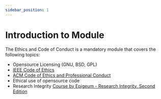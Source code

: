 ```yaml
---
sidebar_position: 1
---
```


# Introduction to Module

The Ethics and Code of Conduct is a mandatory module that covers the following topics:

- Opensource Licensing (GNU, BSD, GPL)
- [IEEE Code of Ethics](https://www.ieee.org/content/dam/ieee-org/ieee/web/org/about/corporate/ieee-code-of-ethics.pdf)
- [ACM Code of Ethics and Professional Conduct](https://www.acm.org/code-of-ethics)
- Ethical use of opensource code
- Research Integrity [Course by Epigeum - Research Integrity, Second Edition](https://courses.epigeum.com/programme?id=90)
